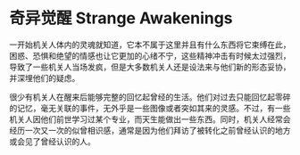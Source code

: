 # 奇异觉醒 Strange Awakenings

一开始机关人体内的灵魂就知道，它本不属于这里并且有什么东西将它束缚在此，困惑、恐惧和绝望的情感也让它更加的心绪不宁，这些精神冲击有时候太过强烈，导致了一些机关人当场发疯，但是大多数机关人还是设法来与他们新的形态妥协，并深埋他们的疑虑。

很少有机关人在醒来后能够完整的回忆起曾经的生活。他们对过去只能回忆起零碎的记忆，毫无关联的事件，无外乎是一些图像或者突如其来的灵感。不过，有一些机关人因他们前世学习过某个专业，而天生能做出一些东西。同时，机关人经常会经历一次又一次的似曾相识感，通常是因为他们拜访了被转化之前曾经认识的地方或会见了曾经认识的人。

 
